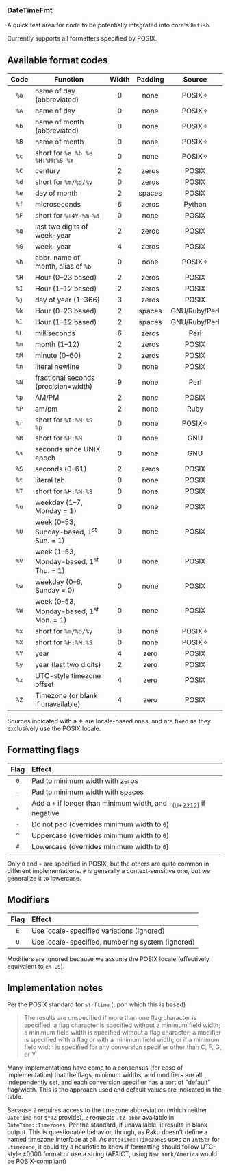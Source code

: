 ### DateTimeFmt

A quick test area for code to be potentially integrated into core's `Datish`.

Currently supports all formatters specified by POSIX.

## Available format codes

| Code   | Function                            | Width | Padding | Source |
|:------:| ----------------------------------- |:-----:|:-------:|:------:|
|  `%a`  | name of day (abbreviated)           |     0 |    none | POSIX✧ |
|  `%A`  | name of day                         |     0 |    none | POSIX✧ |
|  `%b`  | name of month (abbreviated)         |     0 |    none | POSIX✧ |
|  `%B`  | name of month                       |     0 |    none | POSIX✧ |
|  `%c`  | short for `%a %b %e %H:%M:%S %Y`    |     0 |    none | POSIX✧ |
|  `%C`  | century                             |     2 |   zeros | POSIX  |
|  `%d`  | short for `%m/%d/%y`                |     0 |   zeros | POSIX  |
|  `%e`  | day of month                        |     2 |  spaces | POSIX  |
|  `%f`  | microseconds                        |     6 |   zeros | Python | 
|  `%F`  | short for `%+4Y-%m-%d`              |     0 |    none | POSIX  |
|  `%g`  | last two digits of week-year        |     2 |   zeros | POSIX  | 
|  `%G`  | week-year                           |     4 |   zeros | POSIX  | 
|  `%h`  | abbr. name of month, alias of `%b`  |     0 |    none | POSIX✧ |
|  `%H`  | Hour (0–23 based)                   |     2 |   zeros | POSIX  |           
|  `%I`  | Hour (1–12 based)                   |     2 |   zeros | POSIX  |   
|  `%j`  | day of year (1–366)                 |     3 |   zeros | POSIX  |   
|  `%k`  | Hour (0–23 based)                   |     2 |  spaces | GNU/Ruby/Perl |           
|  `%l`  | Hour (1–12 based)                   |     2 |  spaces | GNU/Ruby/Perl |   
|  `%L`  | milliseconds                        |     6 |   zeros | Perl   |   
|  `%m`  | month (1–12)                        |     2 |   zeros | POSIX  |           
|  `%M`  | minute (0–60)                       |     2 |   zeros | POSIX  |   
|  `%n`  | literal newline                     |     0 |    none | POSIX  |   
|  `%N`  | fractional seconds (precision=width)|     9 |    none | Perl   |   
|  `%p`  | AM/PM                               |     2 |    none | POSIX  |   
|  `%P`  | am/pm                               |     2 |    none | Ruby   |   
|  `%r`  | short for `%I:%M:%S %p`             |     0 |    none | POSIX✧ |
|  `%R`  | short for `%H:%M`                   |     0 |    none | GNU    |
|  `%s`  | seconds since UNIX epoch            |     0 |    none | GNU    |
|  `%S`  | seconds (0–61)                      |     2 |   zeros | POSIX  |
|  `%t`  | literal tab                         |     0 |    none | POSIX  |   
|  `%T`  | short for `%H:%M:%S`                |     0 |    none | POSIX  |
|  `%u`  | weekday (1–7, Monday = 1)           |     0 |    none | POSIX  |   
|  `%U`  | week (0–53, Sunday-based, 1<sup>st</sup> Sun. = 1)| 0 | none | POSIX |   
|  `%V`  | week (1–53, Monday-based, 1<sup>st</sup> Thu. = 1)| 0 | none | POSIX |   
|  `%w`  | weekday (0–6, Sunday = 0)           |     0 |    none | POSIX  |   
|  `%W`  | week (0–53, Monday-based, 1<sup>st</sup> Mon. = 1)| 0 | none | POSIX |   
|  `%x`  | short for `%m/%d/%y`                |     0 |    none | POSIX✧ |   
|  `%X`  | short for `%H:%M:%S`                |     0 |    none | POSIX✧ |   
|  `%Y`  | year                                |     4 |    zero | POSIX  |   
|  `%y`  | year (last two digits)              |     2 |    zero | POSIX  |   
|  `%z`  | UTC-style timezone offset           |     4 |    zero | POSIX  |   
|  `%Z`  | Timezone (or blank if unavailable)  |     4 |    zero | POSIX  |   

Sources indicated with a **✧** are locale-based ones, and are fixed as they exclusively use the POSIX locale.

## Formatting flags

| Flag | Effect                                                                         |
|:----:|:------------------------------------------------------------------------------ |
| `0`  | Pad to minimum width with zeros                                                |
| `_`  | Pad to minimum width with spaces                                               |
| `+`  | Add a `+` if longer than minimum width, and `−`<sub>(U+2212)</sub> if negative |
| `-`  | Do not pad (overrides minimum width to `0`)                                    |
| `^`  | Uppercase (overrides minimum width to `0`)                                     |
| `#`  | Lowercase (overrides minimum width to `0`)|

Only `0` and `+` are specified in POSIX, but the others are quite common in different implementations. `#` is generally a context-sensitive one, but we generalize it to lowercase.

## Modifiers

| Flag | Effect                                           |
|:----:|:------------------------------------------------ |
| `E`  | Use locale-specified variations (ignored)        |
| `O`  | Use locale-specified, numbering system (ignored) |

Modifiers are ignored because we assume the POSIX locale (effectively equivalent to `en-US`).

## Implementation notes

Per the POSIX standard for `strftime` (upon which this is based)

> The results are unspecified if more than one flag character is specified, a flag character is specified without a minimum field width; a minimum field width is specified without a flag character; a modifier is specified with a flag or with a minimum field width; or if a minimum field width is specified for any conversion specifier other than C, F, G, or Y

Many implementations have come to a consensus (for ease of implementation) that the flags, minimum widths, and modifiers are all independently set, and each conversion specifier has a sort of "default" flag/width.  This is the approach used and default values are indicated in the table.

Because `Z` requires access to the timezone abbreviation (which neither `DateTime` nor `$*TZ` provide), `Z` requests `.tz-abbr` available in `DateTime::Timezones`.  Per the standard, if unavailable, it results in blank output.  This is questionable behavior, though, as Raku doesn't define a named timezone interface at all.  As `DateTime::Timezones` uses an `IntStr` for `.timezone`, it could try a heuristic to know if formatting should follow UTC-style ±0000 format or use a string (AFAICT, using `New York/America` would be POSIX-compliant)
